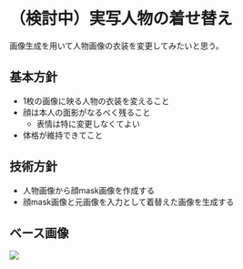 # （検討中）実写人物の着せ替え
画像生成を用いて人物画像の衣装を変更してみたいと思う。

## 基本方針
- 1枚の画像に映る人物の衣装を変えること
- 顔は本人の面影がなるべく残ること
    - 表情は特に変更しなくてよい
- 体格が維持できてこと

## 技術方針
- 人物画像から顔mask画像を作成する
- 顔mask画像と元画像を入力として着替えた画像を生成する

## ベース画像

![](./00-uniform-change/20240209-180149-224207-2156412637.png)